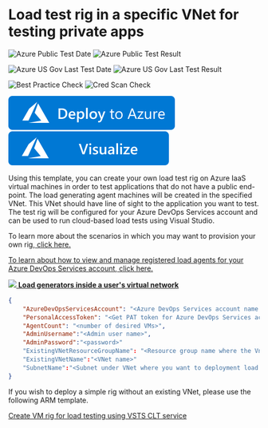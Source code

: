 # Load test rig in a specific VNet for testing private apps

![Azure Public Test Date](https://azurequickstartsservice.blob.core.windows.net/badges/201-vsts-cloudloadtest-rig-existing-vnet/PublicLastTestDate.svg)
![Azure Public Test Result](https://azurequickstartsservice.blob.core.windows.net/badges/201-vsts-cloudloadtest-rig-existing-vnet/PublicDeployment.svg)

![Azure US Gov Last Test Date](https://azurequickstartsservice.blob.core.windows.net/badges/201-vsts-cloudloadtest-rig-existing-vnet/FairfaxLastTestDate.svg)
![Azure US Gov Last Test Result](https://azurequickstartsservice.blob.core.windows.net/badges/201-vsts-cloudloadtest-rig-existing-vnet/FairfaxDeployment.svg)

![Best Practice Check](https://azurequickstartsservice.blob.core.windows.net/badges/201-vsts-cloudloadtest-rig-existing-vnet/BestPracticeResult.svg)
![Cred Scan Check](https://azurequickstartsservice.blob.core.windows.net/badges/201-vsts-cloudloadtest-rig-existing-vnet/CredScanResult.svg)

[![Deploy to Azure](https://raw.githubusercontent.com/Azure/azure-quickstart-templates/master/1-CONTRIBUTION-GUIDE/images/deploytoazure.svg?sanitize=true)](https://portal.azure.com/#create/Microsoft.Template/uri/https%3a%2f%2fraw.githubusercontent.com%2fAzure%2fazure-quickstart-templates%2fmaster%2f201-vsts-cloudloadtest-rig-existing-vnet%2fazuredeploy.json)
[![Visualize](https://raw.githubusercontent.com/Azure/azure-quickstart-templates/master/1-CONTRIBUTION-GUIDE/images/visualizebutton.svg?sanitize=true)](http://armviz.io/#/?load=https%3a%2f%2fraw.githubusercontent.com%2fAzure%2fazure-quickstart-templates%2fmaster%2f201-vsts-cloudloadtest-rig-existing-vnet%2fazuredeploy.json)

Using this template, you can create your own load test rig on Azure IaaS virtual
machines in order to test applications that do not have a public end-point. The
load generating agent machines will be created in the specified VNet. This VNet
should have line of sight to the application you want to test. The test rig will
be configured for your Azure DevOps Services account and can be used to run
cloud-based load tests using Visual Studio.

To learn more about the scenarios in which you may want to provision your own
rig,<a href="https://blogs.msdn.microsoft.com/visualstudioalm/2016/09/27/run-cloud-based-load-tests-using-your-own-machines-a-k-a-bring-your-own-subscription/" target="_blank">
click here.

To learn about how to view and manage registered load agents for your Azure
DevOps Services
account,<a href="https://blogs.msdn.microsoft.com/visualstudioalm/2016/08/22/use-cloud-load-agents-on-your-infrastructure/" target="_blank">
click here.

<img src="images/CLTAgentsOnVnet.png"/>
<b> Load generators inside a user's virtual network </b>

```json
{
    "AzureDevOpsServicesAccount": "<Azure DevOps Services account name using for CLT>",
    "PersonalAccessToken": "<Get PAT token for Azure DevOps Services account>",
    "AgentCount": "<number of desired VMs>",
    "AdminUsername":"<Admin user name>",
    "AdminPassword":"<password>"
	"ExistingVNetResourceGroupName": "<Resource group name where the Vnet exists"
	"ExistingVNetName":"<VNet name>"
	"SubnetName":"<Subnet under VNet where you want to deployment load agents>"
}
```

If you wish to deploy a simple rig without an existing VNet, please use the
following ARM template.

<a href="https://github.com/Azure/azure-quickstart-templates/tree/master/101-vsts-cloudloadtest-rig">
Create VM rig for load testing using VSTS CLT service
